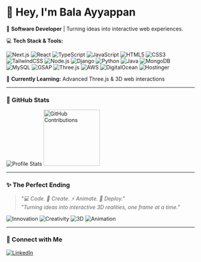 # 👋 Hey, I'm Bala Ayyappan

🚀 **Software Developer** | Turning ideas into interactive web experiences.  

💻 **Tech Stack & Tools:**  
<p align="left">
  <!-- Frontend -->
  <img src="https://img.shields.io/badge/Next.js-000000?style=for-the-badge&logo=next.js&logoColor=white" alt="Next.js"/>
  <img src="https://img.shields.io/badge/React-61DAFB?style=for-the-badge&logo=react&logoColor=black" alt="React"/>
  <img src="https://img.shields.io/badge/TypeScript-3178C6?style=for-the-badge&logo=typescript&logoColor=white" alt="TypeScript"/>
  <img src="https://img.shields.io/badge/JavaScript-F7DF1E?style=for-the-badge&logo=javascript&logoColor=black" alt="JavaScript"/>
  <img src="https://img.shields.io/badge/HTML5-E34F26?style=for-the-badge&logo=html5&logoColor=white" alt="HTML5"/>
  <img src="https://img.shields.io/badge/CSS3-1572B6?style=for-the-badge&logo=css3&logoColor=white" alt="CSS3"/>
  <img src="https://img.shields.io/badge/TailwindCSS-06B6D4?style=for-the-badge&logo=tailwind-css&logoColor=white" alt="TailwindCSS"/>

  <!-- Backend -->
  <img src="https://img.shields.io/badge/Node.js-339933?style=for-the-badge&logo=node.js&logoColor=white" alt="Node.js"/>
  <img src="https://img.shields.io/badge/Django-092E20?style=for-the-badge&logo=django&logoColor=white" alt="Django"/>
  <img src="https://img.shields.io/badge/Python-3776AB?style=for-the-badge&logo=python&logoColor=white" alt="Python"/>
  <img src="https://img.shields.io/badge/Java-007396?style=for-the-badge&logo=java&logoColor=white" alt="Java"/>
  <img src="https://img.shields.io/badge/MongoDB-47A248?style=for-the-badge&logo=mongodb&logoColor=white" alt="MongoDB"/>
  <img src="https://img.shields.io/badge/MySQL-4479A1?style=for-the-badge&logo=mysql&logoColor=white" alt="MySQL"/>

  <!-- Animations / 3D -->
  <img src="https://img.shields.io/badge/GSAP-88CE02?style=for-the-badge&logo=gsap&logoColor=black" alt="GSAP"/>
  <img src="https://img.shields.io/badge/Three.js-000000?style=for-the-badge&logo=three.js&logoColor=white" alt="Three.js"/>

  <!-- Cloud / Hosting -->
  <img src="https://img.shields.io/badge/AWS-232F3E?style=for-the-badge&logo=amazon-aws&logoColor=white" alt="AWS"/>
  <img src="https://img.shields.io/badge/DigitalOcean-0080FF?style=for-the-badge&logo=digitalocean&logoColor=white" alt="DigitalOcean"/>
  <img src="https://img.shields.io/badge/Hostinger-FF6C37?style=for-the-badge&logo=hostinger&logoColor=white" alt="Hostinger"/>
</p>

🌱 **Currently Learning:** Advanced Three.js & 3D web interactions  

---

### 🌟 GitHub Stats

<p align="left">
  <img src="https://github-profile-summary-cards.vercel.app/api/cards/profile-details?username=BalaAyyappan1&theme=github_dark" alt="Profile Stats"/>
  <img src="https://raw.githubusercontent.com/BalaAyyappan1/balaayyappan/main/output/github-user-contribution.svg" alt="GitHub Contributions" height="150px"/>
</p>

---

### ✨ The Perfect Ending

> _"💻 Code. 🎨 Create. ⚡ Animate. 🚀 Deploy."_  
> _"Turning ideas into interactive 3D realities, one frame at a time."_  

<p align="left">
  <img src="https://img.shields.io/badge/Innovation-💡-brightgreen?style=for-the-badge" alt="Innovation"/>
  <img src="https://img.shields.io/badge/Creativity-🎨-blue?style=for-the-badge" alt="Creativity"/>
  <img src="https://img.shields.io/badge/3D-🌐-purple?style=for-the-badge" alt="3D"/>
  <img src="https://img.shields.io/badge/Animation-✨-orange?style=for-the-badge" alt="Animation"/>
</p>

---

### 🔗 Connect with Me

<p align="left">
  <a href="www.linkedin.com/in/balaayyappan" target="_blank">
    <img src="https://img.shields.io/badge/LinkedIn-0077B5?style=for-the-badge&logo=linkedin&logoColor=white" alt="LinkedIn"/>
  </a>
</p>
